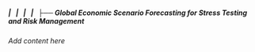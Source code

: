 ##### |   |   |   |   ├── Global Economic Scenario Forecasting for Stress Testing and Risk Management

*Add content here*